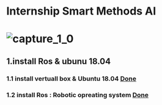 # Internship Smart Methods AI
# ![capture_1_0](https://user-images.githubusercontent.com/74243095/124775785-94612a80-df47-11eb-93f5-6496d09e88d4.jpg)

## 1.install Ros & ubunu 18.04

### 1.1  install vertuall box & Ubuntu 18.04 [Done ](https://github.com/khulud1998/Task-one-Ros-ubuntu-arm-controlling-/blob/main/1.1%20virtualBox%20%24%20ubuntu%2018.04.md)
### 1.2  install Ros : Robotic opreating system [Done ](https://github.com/khulud1998/Task-one-Ros-ubuntu-arm-controlling-/blob/main/1.2%20install%20Ros%20:%20robotic%20operating%20system.md)
